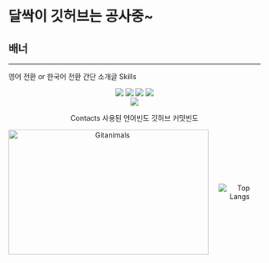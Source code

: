 # 달싹이 깃허브는 공사중~
## 배너
---
영어 전환 or 한국어 전환
간단 소개글
Skills
<div align='center'>
<img src="https://img.shields.io/badge/C-A8B9CC?style=plastic&logo=C&logoColor=ffffff"/>
<img src="https://img.shields.io/badge/C%2B%2B-00599C?style=plastic&logo=C%2B%2B&logoColor=ffffff"/>
<img src="https://img.shields.io/badge/C%23-black?style=plastic"/>
<img src="https://img.shields.io/badge/Python-3776AB?style=plastic&logo=Python&logoColor=ffffff"/><br>
<img src="https://img.shields.io/badge/Unity-black?style=plastic&logo=Unity&logoColor=ffffff"/>

Contacts
사용된 언어빈도
깃허브 커밋빈도

<p align="center" style="display: flex; align-items: center; justify-content: center;">
  <img src="https://render.gitanimals.org/farms/j1sung" width="400" height="250" alt="Gitanimals" style="margin-right: 20px;"/>
  <img src="https://github-readme-stats.vercel.app/api/top-langs/?username=j1sung&layout=compact" alt="Top Langs" />
</p>


